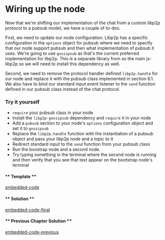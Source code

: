 Wiring up the node
==================

Now that we're shifting our implementation of the chat from a custom libp2p protocol to a pubsub model, we have a couple of to-dos.

First, we need to update our node configuration.  Libp2p has a specific configuration in the `options` object for pubsub where we need to specify that our node support pubsub and then what implementation of pubsub it uses.  We're going to use `gossipsub` as that's the current preferred implementation for libp2p.  This is a separate library from so the main js-libp2p so we will need to install this dependency as well.

Second, we need to remove the protocol handler defined `libp2p.handle` for our node and replace it with the pubsub class implemented in section 6.1.  We also have to bind our standard input event listener to the `send` function defined in our pubsub class instead of the chat protocol.

### Try it yourself
 * `require` your pubsub class in your node 
 * Install the `libp2p-gossipsub` dependency and `require` it in your node 
 * Add a `pubsub` section to your node's `options` configuration object and set it to `gossipsub`
 * Replace the `libp2p.handle` function with the instantiation of a pubsub object and pass your libp2p node and a topic to it
 * Redirect standard input to the `send` function from your pubsub class
 * Run the boostrap node and a second node.
 * Try typing something in the terminal where the second node is running and then verify that you see that text appear on the bootstrap node's terminal


<!-- tabs:start -->

#### ** Template **

[embedded-code](../assets/6/6.2-template-code.js ':include :type=code embed-template')

#### ** Solution **

[embedded-code-final](../assets/6/6.2-finished-code.js ':include :type=code embed-final')

#### ** Previous Chapter Solution **

[embedded-code-previous](../assets/5/5.2-finished-code.js ':include :type=code embed-previous')

<!-- tabs:end -->